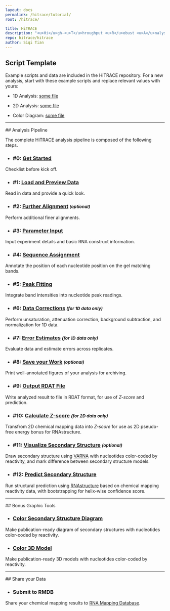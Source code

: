```yaml
---
layout: docs
permalink: /hitrace/tutorial/
root: /hitrace/

title: HiTRACE
description: "<u>Hi</u>gh-<u>T</u>hroughput <u>R</u>obust <u>A</u>nalysis for <u>C</u>apillary <u>E</u>lectrophoresis"
repo: hitrace/hitrace
author: Siqi Tian
---
```


## Script Template
Example scripts and data are included in the HiTRACE repository. For a new analysis, start with these example scripts and replace relevant values with yours:

* 1D Analysis: [some file]()

* 2D Analysis: [some file]()

* Color Diagram: [some file]()

<hr/>
## Analysis Pipeline

The complete HiTRACE analysis pipeline is composed of the following steps.

* ### #0: [Get Started](step_0/)
Checklist before kick off.

* ### #1: [Load and Preview Data](step_1/)
Read in data and provide a quick look.

* ### #2: [Further Alignment](step_2/) <small>*(optional)*</small>
Perform additional finer alignments.

* ### #3: [Parameter Input](step_3/)
Input experiment details and basic RNA construct information.

* ### #4: [Sequence Assignment](step_4/)
Annotate the position of each nucleotide position on the gel matching bands.

* ### #5: [Peak Fitting](step_5/)
Integrate band intensities into nucleotide peak readings.

* ### #6: [Data Corrections](step_6/) <small>*(for 1D data only)*</small>
Perform unsaturation, attenuation correction, background subtraction, and normalization for 1D data.

* ### #7: [Error Estimates](step_7/) <small>*(for 1D data only)*</small>
Evaluate data and estimate errors across replicates.

* ### #8: [Save your Work](step_8/) <small>*(optional)*</small>
Print well-annotated figures of your analysis for archiving.

* ### #9: [Output RDAT File](step_9/)
Write analyzed result to file in RDAT format, for use of _Z-score_ and prediction.

* ### #10: [Calculate Z-score](step_10/) <small>*(for 2D data only)*</small>
Transfrom 2D chemical mapping data into _Z-score_ for use as 2D pseudo-free energy bonus for RNAstructure.

* ### #11: [Visualize Secondary Structure](/biers/varna/) <small>*(optional)*</small>
Draw secondary structure using [VARNA](http://varna.lri.fr/) with nucleotides color-coded by reactivity, and mark difference between secondary structure models.

* ### #12: [Predict Secondary Structure](/biers/rnastructure/)
Run structural prediction using [RNAstructure](http://rna.urmc.rochester.edu/RNAstructure.html) based on chemical mapping reactivity data, with bootstrapping for helix-wise confidence score.

<hr/>
## Bonus Graphic Tools

* ### [Color Secondary Structure Diagram](bonus_2d/)
Make publication-ready diagram of secondary structures with nucleotides color-coded by reactivity.

* ### [Color 3D Model](bonus_3d/)
Make publication-ready 3D models with nucleotides color-coded by reactivity.

<hr/>
## Share your Data

* ### Submit to RMDB
Share your chemical mapping results to [RNA Mapping Database](https://rmdb.stanford.edu).
